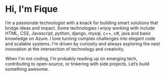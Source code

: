 # Hi, I'm Fique
 I’m a passionate technologist with a knack for building smart solutions that bridge ideas and impact. Some technologies i enjoy working with include HTML, CSS, Javascript, python, django, mysql, c++, c#, java and basic knowledge on Azure. I love turning complex challenges into elegant code and scalable systems. I'm driven by curiosity and always exploring the next innovation at the intersection of technology and creativity.

When I'm not coding, I’m probably reading up on emerging tech, contributing to open-source, or tinkering with side projects. Let’s build something awesome.
